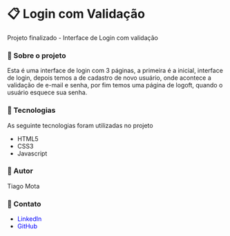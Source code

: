# :clipboard: Login com Validação

 Projeto finalizado - Interface de Login com validação 

### :pencil: Sobre o projeto
  
Esta é uma interface de login com 3 páginas, a primeira é a inicial, interface de login, depois temos a de cadastro de novo usuário, onde acontece a validação de e-mail e senha, por fim temos uma página de logoft, quando o usuário esquece sua senha. 

### :wrench: Tecnologias

 As seguinte tecnologias foram utilizadas no projeto
   - HTML5
   - CSS3
   - Javascript
  
### :man: Autor

   Tiago Mota

### :iphone:  Contato

- <a style="text-decoration: none; color: blue;" href="https://www.linkedin.com/in/tiago-mota-4690591a8/" title="LinkedIn">LinkedIn</a>
- <a style="text-decoration: none; color: blue;" href="https://github.com/TiagoM13?tab=repositories" title="Github">GitHub</a>
  
